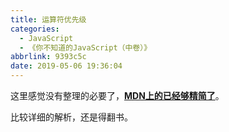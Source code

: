 ```yaml
---
title: 运算符优先级
categories:
  - JavaScript
  - 《你不知道的JavaScript（中卷）》
abbrlink: 9393c5c
date: 2019-05-06 19:36:04
---
```


这里感觉没有整理的必要了，[**MDN上的已经够精简了**](https://developer.mozilla.org/en-US/docs/Web/JavaScript/Reference/Operators/Operator_Precedence)。

比较详细的解析，还是得翻书。
